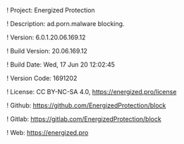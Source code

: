 ! Project: Energized Protection

! Description: ad.porn.malware blocking.

! Version: 6.0.1.20.06.169.12

! Build Version: 20.06.169.12

! Build Date: Wed, 17 Jun 20 12:02:45

! Version Code: 1691202

! License: CC BY-NC-SA 4.0, https://energized.pro/license

! Github: https://github.com/EnergizedProtection/block

! Gitlab: https://gitlab.com/EnergizedProtection/block


! Web: https://energized.pro
